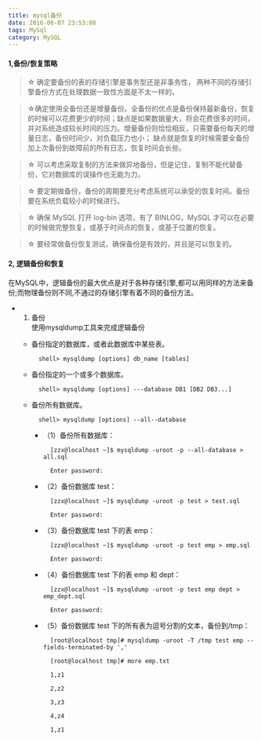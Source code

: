 ```yaml
---
title: mysql备份
date: 2016-06-07 23:53:08
tags: MySql
category: MySQL
---
```

#### 1,备份/恢复策略
> ☆ 确定要备份的表的存储引擎是事务型还是非事务性， 两种不同的存储引擎备份方式在处理数据一致性方面是不太一样的。

> ☆确定使用全备份还是增量备份。全备份的优点是备份保持最新备份，恢复的时候可以花费更少的时间；缺点是如果数据量大，将会花费很多的时间，并对系统造成较长时间的压力。增量备份则恰恰相反，只需要备份每天的增量日志，备份时间少，对负载压力也小； 缺点就是恢复的时候需要全备份加上次备份到故障前的所有日志，恢复时间会长些。

> ☆ 可以考虑采取复制的方法来做异地备份，但是记住，复制不能代替备份，它对数据库的误操作也无能为力。

> ☆ 要定期做备份，备份的周期要充分考虑系统可以承受的恢复时间。备份要在系统负载较小的时候进行。

> ☆ 确保 MySQL 打开 log-bin 选项，有了 BINLOG，MySQL 才可以在必要的时候做完整恢复，或基于时间点的恢复，或基于位置的恢复。

> ☆ 要经常做备份恢复测试，确保备份是有效的，并且是可以恢复的。



#### 2, 逻辑备份和恢复

在MySQL中，逻辑备份的最大优点是对于各种存储引擎,都可以用同样的方法来备份;而物理备份则不同,不通过的存储引擎有着不同的备份方法。

+ 1) 备份   
使用mysqldump工具来完成逻辑备份

    - 备份指定的数据库，或者此数据库中某些表。

			shell> mysqldump [options] db_name [tables]

	- 备份指定的一个或多个数据库。

			shell> mysqldump [options] ---database DB1 [DB2 DB3...]

	- 备份所有数据库。

			shell> mysqldump [options] --all--database
		- （1）备份所有数据库：

				[zzx@localhost ~]$ mysqldump -uroot -p --all-database > all.sql

				Enter password:

		- （2）备份数据库 test：

			    [zzx@localhost ~]$ mysqldump -uroot -p test > test.sql

				Enter password:

		- （3）备份数据库 test 下的表 emp：

			    [zzx@localhost ~]$ mysqldump -uroot -p test emp > emp.sql

				Enter password:

		- （4）备份数据库 test 下的表 emp 和 dept：

				[zzx@localhost ~]$ mysqldump -uroot -p test emp dept > emp_dept.sql

				Enter password:

		- （5）备份数据库 test 下的所有表为逗号分割的文本，备份到/tmp：

				[root@localhost tmp]# mysqldump -uroot -T /tmp test emp --fields-terminated-by ','

				[root@localhost tmp]# more emp.txt

				1,z1

				2,z2

				3,z3

				4,z4

				1,z1